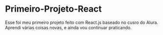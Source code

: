 # Primeiro-Projeto-React

Esse foi meu primeiro projeto feito com React.js baseado no cusro do Alura.
Aprendi várias coisas novas, e ainda vou continuar praticando.
